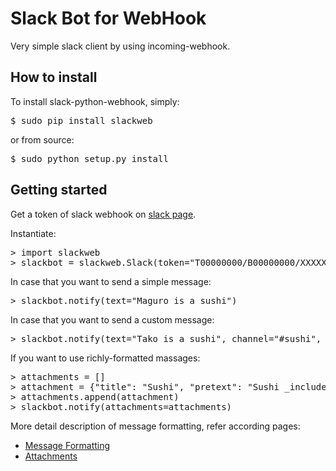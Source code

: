 # Slack Bot for WebHook

Very simple slack client by using incoming-webhook.

## How to install

To install slack-python-webhook, simply:

<pre>
$ sudo pip install slackweb
</pre>

or from source:

<pre>
$ sudo python setup.py install
</pre>

## Getting started

Get a token of slack webhook on [slack page](https://my.slack.com/services/new/incoming-webhook/).

Instantiate:
<pre>
> import slackweb
> slackbot = slackweb.Slack(token="T00000000/B00000000/XXXXXXXXXXXXXXXXXXXXXXXX")
</pre>

In case that you want to send a simple message:

<pre>
> slackbot.notify(text="Maguro is a sushi")
</pre>

In case that you want to send a custom message:

<pre>
> slackbot.notify(text="Tako is a sushi", channel="#sushi", username="sushi-bot", icon_emoji=":sushi:")
</pre>

If you want to use richly-formatted massages:

<pre>
> attachments = []
> attachment = {"title": "Sushi", "pretext": "Sushi _includes_ gunkanmaki", "text": "Eating *right now!*", "mrkdwn_in": ["text", "pretext"]}
> attachments.append(attachment)
> slackbot.notify(attachments=attachments)
</pre>

More detail description of message formatting, refer according pages:

- [Message Formatting](https://api.slack.com/docs/formatting)
- [Attachments](https://api.slack.com/docs/attachments)

